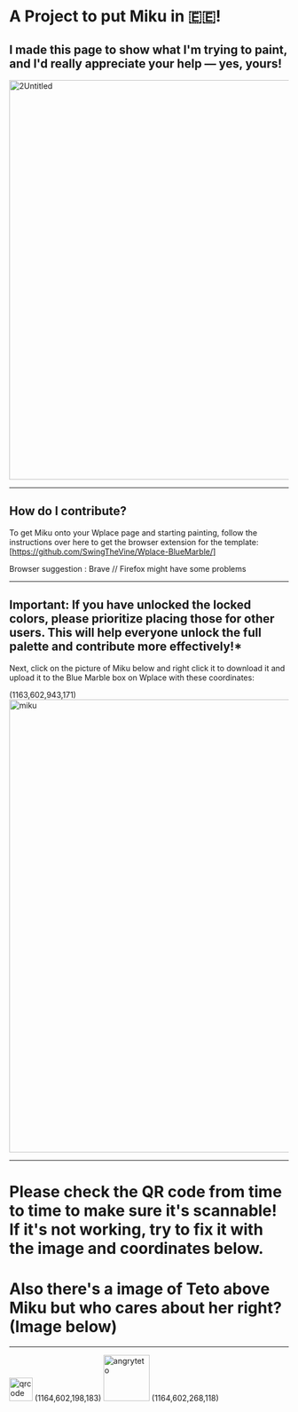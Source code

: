 # A Project to put Miku in 🇪🇪!
## I made this page to show what I'm trying to paint, and I'd really appreciate your help — yes, yours!
<img width="1280" height="720" alt="2Untitled" src="https://github.com/user-attachments/assets/609d6225-9eda-419f-bdfd-3f738954cd1c" />

____________________________________________________________________________________________________________________________________________________________________________________________________
How do I contribute?
------------------------------------
To get Miku onto your Wplace page and starting painting, follow the instructions over here to get the browser extension for the template: [https://github.com/SwingTheVine/Wplace-BlueMarble/]

Browser suggestion : Brave // Firefox might have some problems
____________________________________________________________________________________________________________________________________________________________________________________________________
## Important: If you have unlocked the locked colors, please prioritize placing those for other users. This will help everyone unlock the full palette and contribute more effectively!*

Next, click on the picture of Miku below and right click it to download it and upload it to the Blue Marble box on Wplace with these coordinates: 

(1163,602,943,171)
<img width="762" height="816" alt="miku" src="https://github.com/user-attachments/assets/47a74532-1ec2-4659-af35-b0fe4b29aba4" />
____________________________________________________________________________________________________________________________________________________________________________________________________
# Please check the QR code from time to time to make sure it's scannable! If it's not working, try to fix it with the image and coordinates below.
# Also there's a image of Teto above Miku but who cares about her right? (Image below)
----------------------------------

<img width="42" height="42" alt="qrcode" src="https://github.com/user-attachments/assets/9d46932c-5fae-4851-9e41-c71286eeb76a" />
(1164,602,198,183)

<img width="83" height="83" alt="angryteto" src="https://github.com/user-attachments/assets/10077f72-3be1-4b41-abbc-7879f59bcb93" />
(1164,602,268,118)
